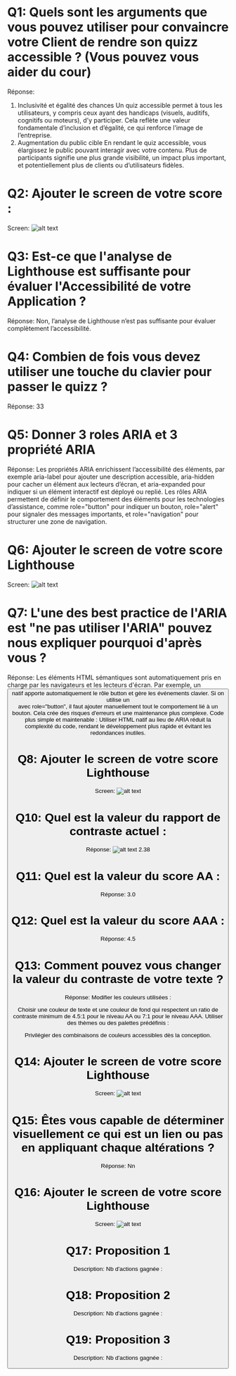 # Q1: Quels sont les arguments que vous pouvez utiliser pour convaincre votre Client de rendre son quizz accessible ? (Vous pouvez vous aider du cour)
Réponse:
1. Inclusivité et égalité des chances
Un quiz accessible permet à tous les utilisateurs, y compris ceux ayant des handicaps (visuels, auditifs, cognitifs ou moteurs), d’y participer. Cela reflète une valeur fondamentale d’inclusion et d’égalité, ce qui renforce l’image de l’entreprise.
2. Augmentation du public cible
En rendant le quiz accessible, vous élargissez le public pouvant interagir avec votre contenu. Plus de participants signifie une plus grande visibilité, un impact plus important, et potentiellement plus de clients ou d’utilisateurs fidèles.



# Q2: Ajouter le screen de votre score :
Screen:
![alt text](image.png)

# Q3: Est-ce que l'analyse de Lighthouse est suffisante pour évaluer l'Accessibilité de votre Application ?
Réponse:
Non, l’analyse de Lighthouse n’est pas suffisante pour évaluer complètement l’accessibilité. 
# Q4: Combien de fois vous devez utiliser une touche du clavier pour passer le quizz ?
Réponse:
33
# Q5: Donner 3 roles ARIA et 3 propriété ARIA
Réponse:
Les propriétés ARIA enrichissent l’accessibilité des éléments, par exemple aria-label pour ajouter une description accessible, aria-hidden pour cacher un élément aux lecteurs d’écran, et aria-expanded pour indiquer si un élément interactif est déployé ou replié. Les rôles ARIA permettent de définir le comportement des éléments pour les technologies d’assistance, comme role="button" pour indiquer un bouton, role="alert" pour signaler des messages importants, et role="navigation" pour structurer une zone de navigation. 
# Q6: Ajouter le screen de votre score Lighthouse
Screen:
![alt text](image-1.png)
# Q7: L'une des best practice de l'ARIA est "ne pas utiliser l'ARIA" pouvez nous expliquer pourquoi d'après vous ?
Réponse:
Les éléments HTML sémantiques sont automatiquement pris en charge par les navigateurs et les lecteurs d'écran. Par exemple, un <button> natif apporte automatiquement le rôle button et gère les événements clavier. Si on utilise un <div> avec role="button", il faut ajouter manuellement tout le comportement lié à un bouton. Cela crée des risques d'erreurs et une maintenance plus complexe.
Code plus simple et maintenable : Utiliser HTML natif au lieu de ARIA réduit la complexité du code, rendant le développement plus rapide et évitant les redondances inutiles.
# Q8: Ajouter le screen de votre score Lighthouse
Screen:
![alt text](image-2.png)

# Q10: Quel est la valeur du rapport de contraste actuel :
Réponse:
![alt text](image-3.png)   2.38
# Q11: Quel est la valeur du score AA :
Réponse:
3.0
# Q12: Quel est la valeur du score AAA :
Réponse:
4.5
# Q13: Comment pouvez vous changer la valeur du contraste de votre texte ?
Réponse:
Modifier les couleurs utilisées :
 
Choisir une couleur de texte et une couleur de fond qui respectent un ratio de contraste minimum de 4.5:1 pour le niveau AA ou 7:1 pour le niveau AAA.
Utiliser des thèmes ou des palettes prédéfinis :

Privilégier des combinaisons de couleurs accessibles dès la conception.
# Q14: Ajouter le screen de votre score Lighthouse
Screen:
![alt text](image-4.png)
# Q15: Êtes vous capable de déterminer visuellement ce qui est un lien ou pas en appliquant chaque altérations ?
Réponse:
Nn
# Q16: Ajouter le screen de votre score Lighthouse
Screen:
![alt text](image-5.png)
# Q17:  Proposition 1
Description:
Nb d'actions gagnée : 

# Q18:  Proposition 2
Description:
Nb d'actions gagnée : 

# Q19:  Proposition 3
Description:
Nb d'actions gagnée : 
